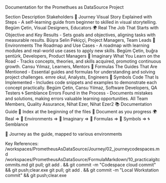 Documentation for the Promethues as DataSource Project

Section	Description	Stakeholders
🚀 Journey	Visual Story Explained with Steps - A self-learning guide from beginner to skilled in visual storytelling.	Begüm Çetin, Visual Designers, Educators
🌍 Real	The Job That Starts with Objective and Key Results - Sets goals and objectives, aligning tasks with measurable results.	Büşra Selin Pekiççi, Project Managers, Team Leads
🌳 Environments	The Roadmap and Use Cases - A roadmap with learning modules and real-world use cases to apply new skills.	Begüm Çetin, buğra şentürk, Developers, Product Managers
🌌 Imaginary	What You Learn on the Road - Tracks concepts, theories, and skills acquired, promoting continuous growth.	Cansu Yılmaz, Learners, Mentors
📐 Formulas	The Guides That Are Mentioned - Essential guides and formulas for understanding and solving project challenges.	emre okul, Analysts, Engineers
🔣 Symbols	Code That Is Implemented - Includes code snippets and examples to demonstrate each concept practically.	Begüm Çetin, Cansu Yılmaz, Software Developers, QA Testers
🌀 Semblance	Errors Found in the Process - Documents mistakes and solutions, making errors valuable learning opportunities.	All Team Members, Quality Assurance, Nihat Ezer, Nihat Ezer2
📚 Documentation Guide
📂 Index at the beginning of the files
📝 Document as you progress
🌍 Real => 🌳 Environments => 🌌 Imaginary => 📐 Formulas => 🔣 Symbols => 🌀 Semblance

🚀 Journey as the guide, mapped to various environments

Key References:
/workspaces/PrometheusAsDataSource/Journey/02_journeycodespaces.md
/workspaces/PrometheusAsDataSource/FormulaMarkdown/10_practicalgitcommits.md
git pull; git add . && git commit -m "Codespace cloud commit" && git push;clear.exe git pull; git add . && git commit -m "Local Workstation commit" && git push;clear.exe